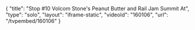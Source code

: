 {
    "title": "Stop #10 Volcom Stone's Peanut Butter and Rail Jam Summit At",
    "type": "solo",
    "layout": "iframe-static",
    "videoId": "160106",
    "url": "\/tvpembed\/160106"
}